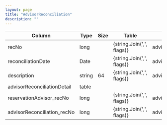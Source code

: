 ```yaml
---
layout: page
title: "AdvisorReconciliation"
description: ""
---
```




| Column | Type | Size | Table | Description |
| ------ | ---- | ---- | ----- | ----------- |
| recNo | long |  | {string.Join(',', flags)} | advisorReconciliation | 
| reconciliationDate | Date |  | {string.Join(',', flags)} | advisorReconciliation | 
| description | string | 64 | {string.Join(',', flags)} | advisorReconciliation | 
| advisorReconciliationDetail  | table |  |  |  | 
| reservationAdvisor_recNo | long |  | {string.Join(',', flags)} | advisorReconciliationDetail | 
| advisorReconciliation_recNo | long |  | {string.Join(',', flags)} | advisorReconciliationDetail | 


